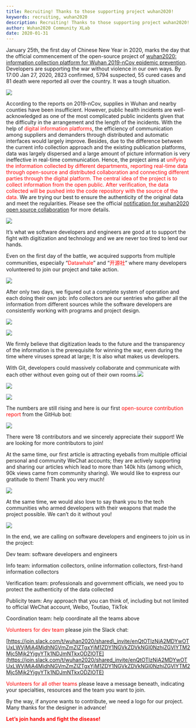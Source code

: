 ```yaml
---
title: Recruiting! Thanks to those supporting project wuhan2020!
keywords: recruiting, wuhan2020
description: Recruiting! Thanks to those supporting project wuhan2020!
author: Wuhan2020 Community XLab
date: 2020-01-31
---
```



January 25th, the first day of Chinese New Year in 2020, marks the day that the official commencement of the open-source project of [wuhan2020: information collection platform for Wuhan 2019-nCov epidemic prevention](http://mp.weixin.qq.com/s?__biz=MzA5MTc0MzEzNQ==&mid=2672493489&idx=1&sn=5e416af1ca475b2b4efdbdc1ee0162ba&chksm=8ac81541bdbf9c571831d05340bdf2bbe125917f143b4176d3de5000c51574cb7827ad192bf3&scene=21). Developers are supporting the war without violence in our own ways. By 17:00 Jan 27, 2020, 
2823 confirmed, 5794 suspected, 55 cured cases and 81 death were reported all over the country. It was a tough situation.

![](/images/blog/media/thank-supporting-project-1.webp)   

According to the reports on 2019-nCov, supplies in Wuhan and nearby counties have been insufficient. However, public health incidents are well-acknowledged as one of the most complicated public incidents given that the difficulty in the arrangement and the length 
of the incidents. With the help of <font color=#FF0000>digital information platforms</font>, the efficiency of communication among suppliers and demanders through distributed and automatic interfaces would largely improve. Besides, due to the difference between the current info collection approach and the existing publication platforms, data was largely dispersed and a large amount of picture information is very ineffective in real-time communication. Hence, the project aims at <font color=#FF0000 >unifying the information collected by different departments, reporting real-time data through open-source and distributed collaboration and connecting different parties through the digital platform. The central idea of the project is to collect information from the open public. After verification, the data collected will be pushed into the code repository with the source of the data.</font> We are trying our best to ensure the authenticity of the original data and meet the regularities. Please see the official [notification for wuhan2020 open source collaboration](http://mp.weixin.qq.com/s?__biz=MzA5MTc0MzEzNQ==&mid=2672493495&idx=1&sn=62fdf0f6efeea1e44e0ddd18bfd4b3b2&chksm=8ac81547bdbf9c51944ca202649e2645d0ebbea991508c1545192eb9907e75c90433547ea8a7&scene=21) for more details.

![](/images/blog/media/thank-supporting-project-2.webp)   



It’s what we software developers and engineers are good at to support the fight with digitization and technology and we are never too tired to lend our hands.

Even on the first day of the battle, we acquired supports from multiple communities, especially “<font color=#FF0000>Datawhale</font>” and “<font color=#FF0000>开源社</font>” where many 
developers volunteered to join our project and take action.       

![](/images/blog/media/thank-supporting-project-3.webp)   

After only two days, we figured out a complete system of operation and each doing their own job: info collectors are our sentries who gather all the information from different sources while the software developers are consistently working with programs and project design.

![](/images/blog/media/thank-supporting-project-4.webp)   

![](/images/blog/media/thank-supporting-project-5.webp)   



We firmly believe that digitization leads to the future and the transparency of the information is the prerequisite for winning the 
war, even during the time where viruses spread at large; It is also what makes us developers.

With Git, developers could massively collaborate and communicate with each other without even going out of their own rooms.![](/images/blog/media/thank-supporting-project-6.webp)

![](/images/blog/media/thank-supporting-project-7.webp)   

![](/images/blog/media/thank-supporting-project-8.webp)   

The numbers are still rising and here is our first <font color=#FF0000>open-source contribution report</font> from the GitHub bot:

![](/images/blog/media/thank-supporting-project-9.webp)   



There were 18 contributors and we sincerely appreciate their support! We are looking for more contributors to join!



At the same time, our first article is attracting eyeballs from multiple official personal and community WeChat accounts; they are actively supporting and sharing our articles which lead to more than 140k hits (among which, 90k views came from community sharing). 
We would like to express our gratitude to them! Thank you very much!

![](/images/blog/media/thank-supporting-project-10.webp)   



At the same time, we would also love to say thank you to the tech 
communities who armed developers with their weapons that made the 
project possible. We can’t do it without you!

![](/images/blog/media/thank-supporting-project-11.webp)   

In the end, we are calling on software developers and engineers to join us in the project:

Dev team: software developers and engineers

Info team: information collectors, online information collectors, 
first-hand information collectors

Verification team: professionals and government officials, we need you to protect the authenticity of the data collected

Publicity team: Any approach that you can think of, including but 
not limited to official WeChat account, Weibo, Toutiao, TikTok    

Coordination team: help coordinate all the teams above



<font color=#FF0000>Volunteers for dev team</font> please join the Slack chat:

[https://join.slack.com/t/wuhan2020/shared\_invite/enQtOTIzNjA2MDYwOTUxLWVjMjA4MjdhNGVmZmZlZTgxYjM1ZDY1NGVkZDVkNGI0NzhjZGVlYTM2Mjc5Mjk2YjgyYTk1NDJmNTkxODZlOTE](https://join.slack.com/t/wuhan2020/shared_invite/enQtOTIzNjA2MDYwOTUxLWVjMjA4MjdhNGVmZmZlZTgxYjM1ZDY1NGVkZDVkNGI0NzhjZGVlYTM2Mjc5Mjk2YjgyYTk1NDJmNTkxODZlOTE)

<font color=#FF0000>Volunteers for all other teams</font> please leave a message beneath, indicating your specialties, resources and the team you want to join.


By the way, if anyone wants to contribute, we need a logo for our 
project. Many thanks for the designer in advance!



**<font color=#FF0000>Let’s join hands and fight the disease!</font>** 

